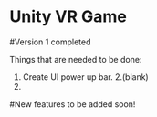 # Unity VR Game

#Version 1 completed

Things that are needed to be done:
  1. Create UI power up bar.
  2.(blank)
  3.
  
 #New features to be added soon!
